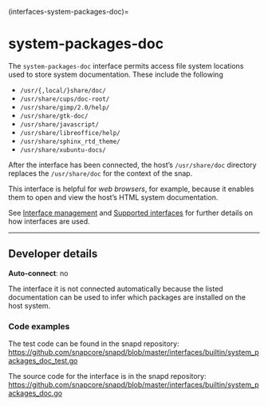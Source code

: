 (interfaces-system-packages-doc)=
# system-packages-doc

The `system-packages-doc` interface permits access file system locations used to store system documentation. These include the following

* `/usr/{,local/}share/doc/`
* `/usr/share/cups/doc-root/`
* `/usr/share/gimp/2.0/help/`
* `/usr/share/gtk-doc/`
* `/usr/share/javascript/`
* `/usr/share/libreoffice/help/`
* `/usr/share/sphinx_rtd_theme/`
* `/usr/share/xubuntu-docs/	`

After the interface has been connected, the host’s `/usr/share/doc` directory replaces the `/usr/share/doc` for the context of the snap. 

This interface is helpful for *web browsers*, for example, because it enables them to open and view the host’s HTML system documentation.


[comment]: <> (```{tip})

See [Interface management](/) and [Supported interfaces](/interfaces/index) for further details on how interfaces are used.

[comment]: <> (```)

---

<h2 id='heading--dev-details'>Developer details </h2>

**Auto-connect**: no

The interface it is not connected automatically because the listed documentation can be used to infer which packages are installed on the host system.

### Code examples

The test code can be found in the snapd repository:</br>https://github.com/snapcore/snapd/blob/master/interfaces/builtin/system_packages_doc_test.go

The source code for the interface is in the snapd repository:</br>https://github.com/snapcore/snapd/blob/master/interfaces/builtin/system_packages_doc.go


